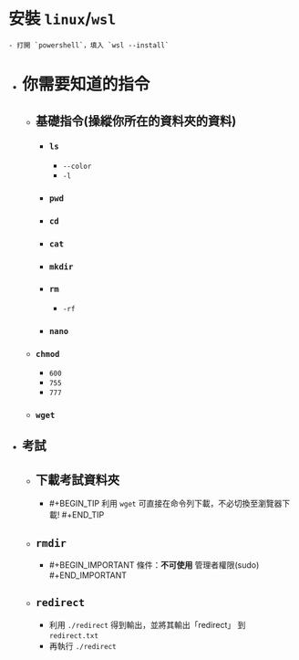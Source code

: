 # 安裝 `linux`/`wsl`
	- 打開 `powershell`，填入 `wsl --install`
- # 你需要知道的指令
	- ## 基礎指令(操縱你所在的資料夾的資料)
		- ### `ls`
			- ``--color``
			- `-l`
		- ### `pwd`
		- ### ``cd``
		- ### ``cat``
		- ### ``mkdir``
		- ### `rm`
			- `-rf`
		- ### ``nano``
	- ### `chmod`
		- `600`
		- `755`
		- `777`
	- ### `wget`
- ## 考試
	- ## 下載考試資料夾
		- #+BEGIN_TIP
		  利用 `wget` 可直接在命令列下載，不必切換至瀏覽器下載!
		  #+END_TIP
	- ## `rmdir`
		- #+BEGIN_IMPORTANT
		  條件：**不可使用** 管理者權限(sudo)
		  #+END_IMPORTANT
	- ## `redirect`
		- 利用 `./redirect` 得到輸出，並將其輸出「redirect」 到 `redirect.txt`
		- 再執行 `./redirect`